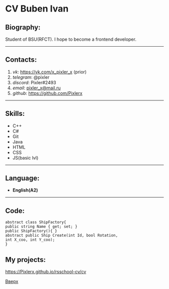 <a id="anchor"></a>

# CV Buben Ivan

## Biography:
Student of BSU(RFCT). I hope to become a frontend developer.

*** 

## Contacts:
1. _vk_: https://vk.com/x_pixler_x (prior)
2. _telegram_: @pixler
3. _discord_: Pixler#2493
4. _email_: pixler_x@mail.ru
5. _github_: https://github.com/Pixlerx

***

## Skills:
* C++
* C#
* Git
* Java
* HTML
* CSS
* JS(basic lvl)

***

## Language:

* __English(A2)__

***

## Code:
    abstract class ShipFactory{
    public string Name { get; set; }
    public ShipFactory(){ }
    abstract public Ship Create(int Id, bool Rotation,
    int X_coo, int Y_coo);
    }

## My projects:
https://Pixlerx.github.io/rsschool-cv/cv

[Вверх](#anchor)